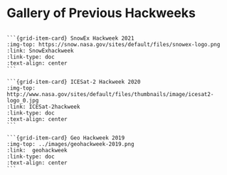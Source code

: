 # Gallery of Previous Hackweeks

````{grid}

```{grid-item-card} SnowEx Hackweek 2021
:img-top: https://snow.nasa.gov/sites/default/files/snowex-logo.png
:link: SnowExhackweek
:link-type: doc
:text-align: center
```

```{grid-item-card} ICESat-2 Hackweek 2020
:img-top: http://www.nasa.gov/sites/default/files/thumbnails/image/icesat2-logo_0.jpg
:link: ICESat-2hackweek
:link-type: doc
:text-align: center
```

```{grid-item-card} Geo Hackweek 2019
:img-top: ../images/geohackweek-2019.png
:link:  geohackweek
:link-type: doc
:text-align: center
```

````
